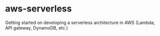 # aws-serverless
Getting started on developing a serverless architecture in AWS (Lambda, API gateway, DynamoDB, etc.) 
